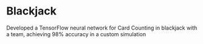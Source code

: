 # Blackjack
Developed a TensorFlow neural network for Card Counting in blackjack with a team, achieving 98% accuracy in a custom simulation
